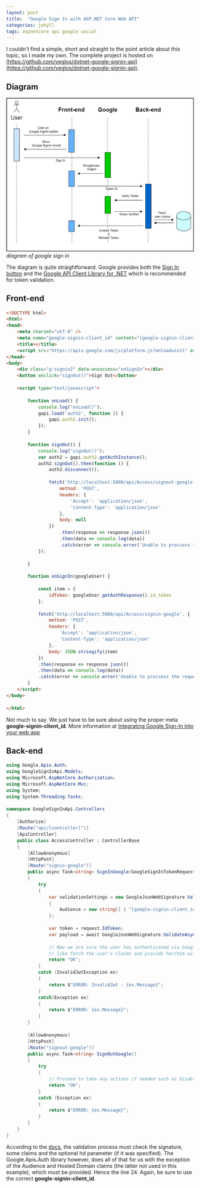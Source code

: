 ```yaml
---
layout: post
title:  "Google Sign In with ASP.NET Core Web API"
categories: jekyll 
tags: aspnetcore api google social
---
```


I couldn't find a simple, short and straight to the point article about this topic, so I made my own.
The complete project is hosted on [https://github.com/veglos/dotnet-google-signin-api](https://github.com/veglos/dotnet-google-signin-api).

## Diagram

![/diagram-of-google-sign-in](/assets/img/2021-05-02-google-signin-with-aspnetcore-web-api/diagram.png)
_diagram of google sign in_

The diagram is quite straightforward. Google provides both the [Sign In button](https://developers.google.com/identity/sign-in/web/sign-in) and the [Google API Client Library for .NET](https://www.nuget.org/packages/Google.Apis.Auth/) which is recommended for token validation.

## Front-end

```html
<!DOCTYPE html>
<html>
<head>
    <meta charset="utf-8" />
    <meta name="google-signin-client_id" content="[google-signin-client_id].apps.googleusercontent.com">
    <title></title>
    <script src="https://apis.google.com/js/platform.js?onload=init" async defer></script>
</head>
<body>
    <div class="g-signin2" data-onsuccess="onSignIn"></div>
    <button onclick="signOut()">Sign Out</button>

    <script type="text/javascript">

        function onLoad() {
            console.log("onLoad()");
            gapi.load('auth2', function () {
                gapi.auth2.init();
            });
        }

        function signOut() {
            console.log("signOut()");
            var auth2 = gapi.auth2.getAuthInstance();
            auth2.signOut().then(function () {
                auth2.disconnect();

                fetch('http://localhost:5000/api/Access/signout-google', {
                    method: 'POST',
                    headers: {
                        'Accept': 'application/json',
                        'Content-Type': 'application/json'
                    },
                    body: null
                })
                    .then(response => response.json())
                    .then(data => console.log(data))
                    .catch(error => console.error('Unable to proccess the request', error));
            });

        }

        function onSignIn(googleUser) {

            const item = {
                idToken: googleUser.getAuthResponse().id_token
            };

            fetch('http://localhost:5000/api/Access/signin-google', {
                method: 'POST',
                headers: {
                    'Accept': 'application/json',
                    'Content-Type': 'application/json'
                },
                body: JSON.stringify(item)
            })
            .then(response => response.json())
            .then(data => console.log(data))
            .catch(error => console.error('Unable to proccess the request', error));
        }
    </script>
</body>

</html>
```

Not much to say. We just have to be sure about using the proper meta **google-signin-client_id**.
More information at [Integrating Google Sign-In into your web app](https://developers.google.com/identity/sign-in/web/sign-in)

## Back-end

```cs
using Google.Apis.Auth;
using GoogleSignInApi.Models;
using Microsoft.AspNetCore.Authorization;
using Microsoft.AspNetCore.Mvc;
using System;
using System.Threading.Tasks;

namespace GoogleSignInApi.Controllers
{
    [Authorize]
    [Route("api/[controller]")]
    [ApiController]
    public class AccessController : ControllerBase
    {
        [AllowAnonymous]
        [HttpPost]
        [Route("signin-google")]
        public async Task<string> SignInGoogle(GoogleSignInTokenRequest request)
        {
            try
            {
                var validationSettings = new GoogleJsonWebSignature.ValidationSettings
                {
                    Audience = new string[] { "[google-signin-client_id].apps.googleusercontent.com" }
                };

                var token = request.IdToken;
                var payload = await GoogleJsonWebSignature.ValidateAsync(token, validationSettings);

                // Now we are sure the user has authenticated via Google and we can proceed to do anything
                // like fetch the user's claims and provide her/him with an Access Token.
                return "OK";
            }
            catch (InvalidJwtException ex)
            {
                return $"ERROR: InvalidJwt - {ex.Message}";
            }
            catch(Exception ex)
            {
                return $"ERROR: {ex.Message}";
            }
        }

        [AllowAnonymous]
        [HttpPost]
        [Route("signout-google")]
        public async Task<string> SignOutGoogle()
        {
            try
            {
                // Proceed to take any actions if needed such as disabling or deleting the user's refresh token.
                return "OK";
            }
            catch (Exception ex)
            {
                return $"ERROR: {ex.Message}";
            }
        }
    }
}
```

According to the [docs](https://developers.google.com/identity/protocols/oauth2/openid-connect#validatinganidtoken), the validation process must check the signature, some claims and the optional hd parameter (if it was specified). The Google.Apis.Auth library however, does all of that for us with the exception of the Audience and Hosted Domain claims (the latter not used in this example), which must be provided. Hence the line 24. Again, be sure to use the correct **google-signin-client_id**.